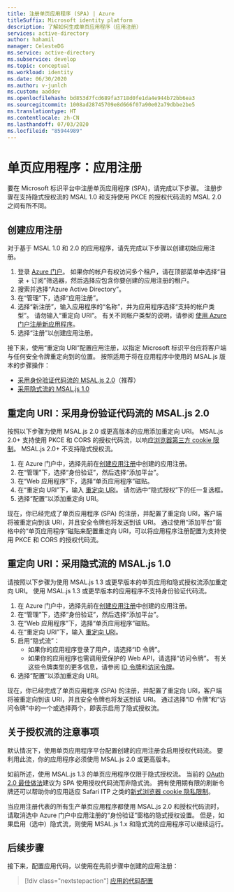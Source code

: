 ```yaml
---
title: 注册单页应用程序 (SPA) | Azure
titleSuffix: Microsoft identity platform
description: 了解如何生成单页应用程序（应用注册）
services: active-directory
author: hahamil
manager: CelesteDG
ms.service: active-directory
ms.subservice: develop
ms.topic: conceptual
ms.workload: identity
ms.date: 06/30/2020
ms.author: v-junlch
ms.custom: aaddev
ms.openlocfilehash: bd853d7fcd689fa3718d0fe1da4e944b72bb6ea3
ms.sourcegitcommit: 1008ad28745709e8d666f07a90e02a79dbbe2be5
ms.translationtype: HT
ms.contentlocale: zh-CN
ms.lasthandoff: 07/03/2020
ms.locfileid: "85944989"
---
```

# <a name="single-page-application-app-registration"></a>单页应用程序：应用注册

要在 Microsoft 标识平台中注册单页应用程序 (SPA)，请完成以下步骤。 注册步骤在支持隐式授权流的 MSAL 1.0 和支持使用 PKCE 的授权代码流的 MSAL 2.0 之间有所不同。

## <a name="create-the-app-registration"></a>创建应用注册

对于基于 MSAL 1.0 和 2.0 的应用程序，请先完成以下步骤以创建初始应用注册。

1. 登录 [Azure 门户](https://portal.azure.cn)。 如果你的帐户有权访问多个租户，请在顶部菜单中选择“目录 + 订阅”筛选器，然后选择应包含你要创建的应用注册的租户。
1. 搜索并选择“Azure Active Directory”。
1. 在“管理”下，选择“应用注册”。 
1. 选择“新注册”，输入应用程序的“名称”，并为应用程序选择“支持的帐户类型”。 请勿输入“重定向 URI”。 有关不同帐户类型的说明，请参阅 [使用 Azure 门户注册新应用程序](quickstart-register-app.md#register-a-new-application-using-the-azure-portal)。
1. 选择“注册”以创建应用注册。

接下来，使用“重定向 URI”配置应用注册，以指定 Microsoft 标识平台应将客户端与任何安全令牌重定向到的位置。 按照适用于将在应用程序中使用的 MSAL.js 版本的步骤操作：

- [采用身份验证代码流的 MSAL.js 2.0](#redirect-uri-msaljs-20-with-auth-code-flow)（推荐）
- [采用隐式流的 MSAL.js 1.0](#redirect-uri-msaljs-10-with-implicit-flow)

## <a name="redirect-uri-msaljs-20-with-auth-code-flow"></a>重定向 URI：采用身份验证代码流的 MSAL.js 2.0

按照以下步骤为使用 MSAL.js 2.0 或更高版本的应用添加重定向 URI。 MSAL.js 2.0+ 支持使用 PKCE 和 CORS 的授权代码流，以响应[浏览器第三方 cookie 限制](reference-third-party-cookies-spas.md)。 MSAL.js 2.0+ 不支持隐式授权流。

1. 在 Azure 门户中，选择先前在[创建应用注册](#create-the-app-registration)中创建的应用注册。
1. 在“管理”下，选择“身份验证”，然后选择“添加平台”。
1. 在“Web 应用程序”下，选择“单页应用程序”磁贴。
1. 在“重定向 URI”下，输入 [重定向 URI](reply-url.md)。 请勿选中“隐式授权”下的任一复选框。
1. 选择“配置”以添加重定向 URI。

现在，你已经完成了单页应用程序 (SPA) 的注册，并配置了重定向 URI，客户端将被重定向到该 URI，并且安全令牌也将发送到该 URI。 通过使用“添加平台”窗格中的“单页应用程序”磁贴来配置重定向 URI，可以将应用程序注册配置为支持使用 PKCE 和 CORS 的授权代码流。

## <a name="redirect-uri-msaljs-10-with-implicit-flow"></a>重定向 URI：采用隐式流的 MSAL.js 1.0

请按照以下步骤为使用 MSAL.js 1.3 或更早版本的单页应用和隐式授权流添加重定向 URI。 使用 MSAL.js 1.3 或更早版本的应用程序不支持身份验证代码流。

1. 在 Azure 门户中，选择先前在[创建应用注册](#create-the-app-registration)中创建的应用注册。
1. 在“管理”下，选择“身份验证”，然后选择“添加平台”。
1. 在“Web 应用程序”下，选择“单页应用程序”磁贴。
1. 在“重定向 URI”下，输入 [重定向 URI](reply-url.md)。
1. 启用“隐式流”：
    - 如果你的应用程序登录了用户，请选择“ID 令牌”。
    - 如果你的应用程序也需调用受保护的 Web API，请选择“访问令牌”。 有关这些令牌类型的更多信息，请参阅 [ID 令牌](id-tokens.md)和[访问令牌](access-tokens.md)。
1. 选择“配置”以添加重定向 URI。

现在，你已经完成了单页应用程序 (SPA) 的注册，并配置了重定向 URI，客户端将被重定向到该 URI，并且安全令牌也将发送到该 URI。 通过选择“ID 令牌”和“访问令牌”中的一个或选择两个，即表示启用了隐式授权流。

## <a name="note-about-authorization-flows"></a>关于授权流的注意事项

默认情况下，使用单页应用程序平台配置创建的应用注册会启用授权代码流。 要利用此流，你的应用程序必须使用 MSAL.js 2.0 或更高版本。

如前所述，使用 MSAL.js 1.3 的单页应用程序仅限于隐式授权流。 当前的 [OAuth 2.0 最佳做法](v2-oauth2-auth-code-flow.md)建议为 SPA 使用授权代码流而非隐式流。 拥有使用期有限的刷新令牌还可以帮助你的应用适应 Safari ITP 之类的[新式浏览器 cookie 隐私限制](reference-third-party-cookies-spas.md)。

当应用注册代表的所有生产单页应用程序都使用 MSAL.js 2.0 和授权代码流时，请取消选中 Azure 门户中应用注册的“身份验证”窗格的隐式授权设置。 但是，如果启用（选中）隐式流，则使用 MSAL.js 1.x 和隐式流的应用程序可以继续运行。

## <a name="next-steps"></a>后续步骤

接下来，配置应用代码，以使用在先前步骤中创建的应用注册：

> [!div class="nextstepaction"]
> [应用的代码配置](scenario-spa-app-configuration.md)


